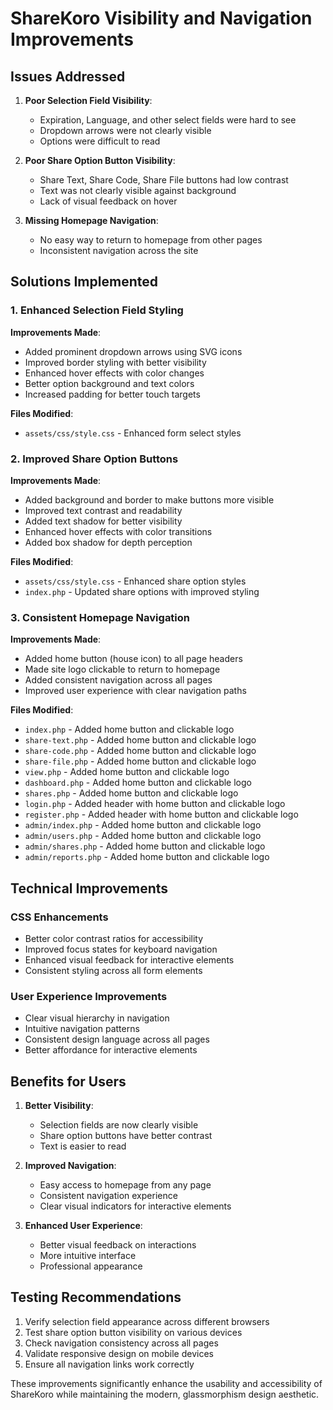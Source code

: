 # ShareKoro Visibility and Navigation Improvements

## Issues Addressed

1. **Poor Selection Field Visibility**:
   - Expiration, Language, and other select fields were hard to see
   - Dropdown arrows were not clearly visible
   - Options were difficult to read

2. **Poor Share Option Button Visibility**:
   - Share Text, Share Code, Share File buttons had low contrast
   - Text was not clearly visible against background
   - Lack of visual feedback on hover

3. **Missing Homepage Navigation**:
   - No easy way to return to homepage from other pages
   - Inconsistent navigation across the site

## Solutions Implemented

### 1. Enhanced Selection Field Styling

**Improvements Made**:
- Added prominent dropdown arrows using SVG icons
- Improved border styling with better visibility
- Enhanced hover effects with color changes
- Better option background and text colors
- Increased padding for better touch targets

**Files Modified**:
- `assets/css/style.css` - Enhanced form select styles

### 2. Improved Share Option Buttons

**Improvements Made**:
- Added background and border to make buttons more visible
- Improved text contrast and readability
- Added text shadow for better visibility
- Enhanced hover effects with color transitions
- Added box shadow for depth perception

**Files Modified**:
- `assets/css/style.css` - Enhanced share option styles
- `index.php` - Updated share options with improved styling

### 3. Consistent Homepage Navigation

**Improvements Made**:
- Added home button (house icon) to all page headers
- Made site logo clickable to return to homepage
- Added consistent navigation across all pages
- Improved user experience with clear navigation paths

**Files Modified**:
- `index.php` - Added home button and clickable logo
- `share-text.php` - Added home button and clickable logo
- `share-code.php` - Added home button and clickable logo
- `share-file.php` - Added home button and clickable logo
- `view.php` - Added home button and clickable logo
- `dashboard.php` - Added home button and clickable logo
- `shares.php` - Added home button and clickable logo
- `login.php` - Added header with home button and clickable logo
- `register.php` - Added header with home button and clickable logo
- `admin/index.php` - Added home button and clickable logo
- `admin/users.php` - Added home button and clickable logo
- `admin/shares.php` - Added home button and clickable logo
- `admin/reports.php` - Added home button and clickable logo

## Technical Improvements

### CSS Enhancements
- Better color contrast ratios for accessibility
- Improved focus states for keyboard navigation
- Enhanced visual feedback for interactive elements
- Consistent styling across all form elements

### User Experience Improvements
- Clear visual hierarchy in navigation
- Intuitive navigation patterns
- Consistent design language across all pages
- Better affordance for interactive elements

## Benefits for Users

1. **Better Visibility**:
   - Selection fields are now clearly visible
   - Share option buttons have better contrast
   - Text is easier to read

2. **Improved Navigation**:
   - Easy access to homepage from any page
   - Consistent navigation experience
   - Clear visual indicators for interactive elements

3. **Enhanced User Experience**:
   - Better visual feedback on interactions
   - More intuitive interface
   - Professional appearance

## Testing Recommendations

1. Verify selection field appearance across different browsers
2. Test share option button visibility on various devices
3. Check navigation consistency across all pages
4. Validate responsive design on mobile devices
5. Ensure all navigation links work correctly

These improvements significantly enhance the usability and accessibility of ShareKoro while maintaining the modern, glassmorphism design aesthetic.